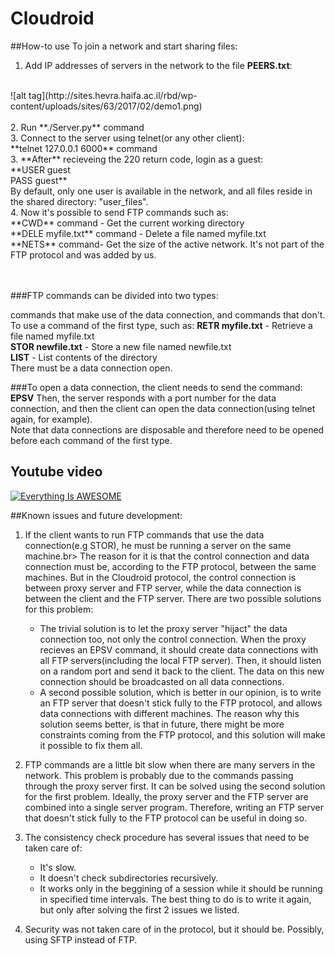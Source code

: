 Cloudroid
=========
##How-to use
To join a network and start sharing files:<br>
1. Add IP addresses of servers in the network to the file **PEERS.txt**: <br>
<br>
![alt tag](http://sites.hevra.haifa.ac.il/rbd/wp-content/uploads/sites/63/2017/02/demo1.png)
<br>
<br>
2. Run **./Server.py** command<br>
3. Connect to the server using telnet(or any other client):<br>
**telnet 127.0.0.1 6000** command <br>
3. **After** recieveing the 220 return code, login as a guest:<br>
  **USER guest <br>
  PASS guest**<br>
By default, only one user is available in the network, and all files reside in the shared directory: "user_files". <br>
4. Now it's possible to send FTP commands such as: <br>
**CWD** command - Get the current working directory <br>
**DELE myfile.txt** command - Delete a file named myfile.txt <br>
**NETS** command- Get the size of the active network. It's not part of the FTP protocol and was added by us. <br>
<br><br>

###FTP commands can be divided into two types: 

commands that make use of the data connection, and commands that don't.<br>
To use a command of the first type, such as:
**RETR myfile.txt** - Retrieve a file named myfile.txt <br>
**STOR newfile.txt** - Store a new file named newfile.txt <br>
**LIST** - List contents of the directory <br>
There must be a data connection open. <br>

###To open a data connection, the client needs to send the command:
**EPSV** Then, the server responds with a port number for the data connection, and then the client can open the data connection(using telnet again, for example).<br>
Note that data connections are disposable and therefore need to be opened before each command of the first type.<br>

## Youtube video
[![Everything Is AWESOME](http://www.interload.co.il/upload/7847117.png)](https://www.youtube.com/watch?v=VlxFEtmz39s)

##Known issues and future development:
1. If the client wants to run FTP commands that use the data connection(e.g STOR), he must be running a server on the same machine.br>
   The reason for it is that the control connection and data connection must be, according to the FTP protocol, between the same  machines. But in the Cloudroid protocol, the control connection is between proxy server and FTP server, while the data connection is between the client and the FTP server.
   There are two possible solutions for this problem:
   - The trivial solution is to let the proxy server "hijact" the data connection too, not only the control connection.
     When the proxy recieves an EPSV command, it should create data connections with all FTP servers(including the local FTP server). Then, it should listen on a random port and
     send it back to the client. The data on this new connection should be broadcasted on all data connections.
   - A second possible solution, which is better in our opinion, is to write an FTP server that doesn't stick fully to the FTP protocol, and allows data connections with different
     machines.
     The reason why this solution seems better, is that in future, there might be more constraints coming from the FTP protocol, and this solution will make it possible to fix them all.

2. FTP commands are a little bit slow when there are many servers in the network. This problem is probably due to the commands passing through the proxy server first.
   It can be solved using the second solution for the first problem. Ideally, the proxy server and the FTP server are combined into a single server program. Therefore, writing an FTP server
   that doesn't stick fully to the FTP protocol can be useful in doing so.
   
3. The consistency check procedure has several issues that need to be taken care of:
   - It's slow.
   - It doesn't check subdirectories recursively.
   - It works only in the beggining of a session while it should be running in specified time intervals.
   The best thing to do is to write it again, but only after solving the first 2 issues we listed.

4. Security was not taken care of in the protocol, but it should be. Possibly, using SFTP instead of FTP.
